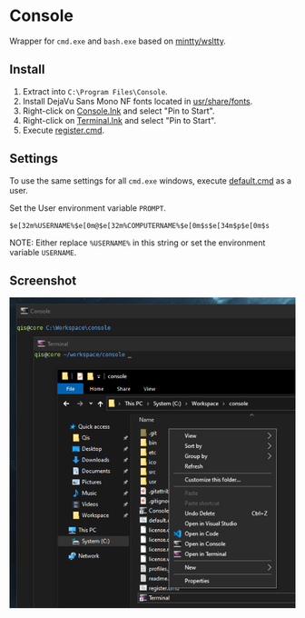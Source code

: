 # Console
Wrapper for `cmd.exe` and `bash.exe` based on [mintty/wsltty](https://github.com/mintty/wsltty).

## Install
1. Extract into `C:\Program Files\Console`.
2. Install DejaVu Sans Mono NF fonts located in [usr/share/fonts](usr/share/fonts).
3. Right-click on [Console.lnk](Console.lnk) and select "Pin to Start".
4. Right-click on [Terminal.lnk](Terminal.lnk) and select "Pin to Start".
5. Execute [register.cmd](register.cmd).

## Settings
To use the same settings for all `cmd.exe` windows, execute [default.cmd](default.cmd) as a user.

Set the User environment variable `PROMPT`.

```
$e[32m%USERNAME%$e[0m@$e[32m%COMPUTERNAME%$e[0m$s$e[34m$p$e[0m$s
```

NOTE: Either replace `%USERNAME%` in this string or set the environment variable `USERNAME`.

## Screenshot
![Screenshot](src/screenshot.png)
